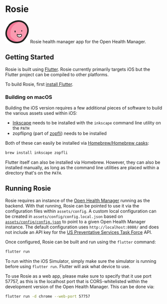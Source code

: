 # Rosie

![Rosie, the Rosie mascot](assets/pdm_comic_avatar.png)
Rosie health manager app for the Open Health Manager.

## Getting Started

Rosie is built using [Flutter](https://flutter.dev/). Rosie currently primarily
targets iOS but the Flutter project can be compiled to other platforms.

To build Rosie, first [install
Flutter](https://docs.flutter.dev/get-started/install).

### Building on macOS

Building the iOS version requires a few additional pieces of software to build
the various assets used within iOS:

- [Inkscape](https://inkscape.org/) needs to be installed with the `inkscape`
  command line utility on the `PATH`
- zopflipng (part of [zopfli](https://github.com/google/zopfli)) needs to be
  installed

Both of these can easily be installed via [Homebrew/Homebrew casks](https://brew.sh/):

```sh
brew install inkscape zopfli
```

Flutter itself can also be installed via Homebrew. However, they can also be
installed manually, as long as the command line utilities are placed within a
directory that's on the `PATH`.

## Running Rosie

Rosie requires an instance of the [Open Health
Manager](https://github.com/Open-Health-Manager/open-health-manager) running as
the backend. With that running, Rosie can be pointed to use it via the
configuration files within `assets/config`. A custom local configuration can be
created in `assets/config/config.local.json` based on
[`assets/config/config.json`](assets/config/config.json) to point to a given
Open Health Manager instance. The default configuration uses
`http://localhost:8080/` and does not include an API key for the [US
Preventative Services Task
Force](https://www.uspreventiveservicestaskforce.org/uspstf/) API.

Once configured, Rosie can be built and run using the `flutter` command:

```sh
flutter run
```

To run within the iOS Simulator, simply make sure the simulator is running
before using `flutter run`. Flutter will ask what device to use.

To use Rosie as a web app, please make sure to specify that it use port 57757,
as this is the localhost port that is CORS-whitelisted within the development
version of the Open Health Manager. This can be done via:

```sh
flutter run -d chrome --web-port 57757
```